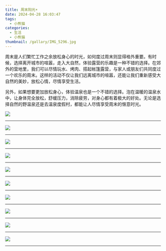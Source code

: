 ```yaml
---
title: 周末阳光☀️
date: 2024-04-28 16:03:47
tags:
  - 小熊猫
categories:
  - 生活
  - 小熊猫
thumbnail: /gallary/IMG_5296.jpg
---
```


周末是人们繁忙工作之余放松身心的时光，如何度过周末则显得格外重要。有时候，选择离开城市的喧嚣，走入大自然，体验露营的乐趣是一种不错的选择。在郊外的营地里，我们可以尽情玩水、烤肉、搭起帐篷露营，与家人或朋友们共同度过一个欢乐的周末。这样的活动不仅让我们远离城市的喧嚣，还能让我们重新感受大自然的美妙，放松心情，尽情享受生活。

另外，如果想要更加放松身心，体验温泉也是一个不错的选择。泡在温暖的温泉水中，让身体完全放松，舒缓压力，消除疲劳，对身心都有着极大的好处。无论是选择自然的野温泉还是去温泉度假村，都能让人尽情享受周末的惬意时光。

![](/gallary/IMG_5294.jpg)

---

<!-- more -->

![](/gallary/IMG_5295.jpg)

---

![](/gallary/IMG_5297.jpg)

---

![](/gallary/IMG_5298.jpg)

---

![](/gallary/IMG_5299.jpg)

---

![](/gallary/IMG_5300.jpg)

---

![](/gallary/IMG_5301.jpg)

---

![](/gallary/IMG_5302.jpg)

---

![](/gallary/IMG_5303.jpg)

---

![](/gallary/IMG_5304.jpg)

---